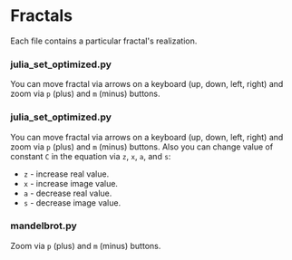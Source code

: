 # Fractals
Each file contains a particular fractal's realization.

### julia_set_optimized.py
You can move fractal via arrows on a keyboard (up, down, left, right) and zoom via `p` (plus) and `m` (minus) buttons.

### julia_set_optimized.py
You can move fractal via arrows on a keyboard (up, down, left, right) and zoom via `p` (plus) and `m` (minus) buttons.
Also you can change value of constant `C` in the equation via `z`, `x`, `a`, and `s`:
 - `z` - increase real value.
 - `x` - increase image value.
 - `a` - decrease real value.
 - `s` - decrease image value.

### mandelbrot.py
Zoom via `p` (plus) and `m` (minus) buttons.
